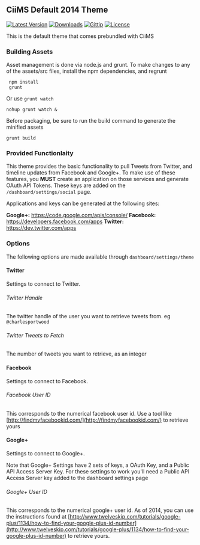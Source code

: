 ## CiiMS Default 2014 Theme

[![Latest Version](http://img.shields.io/packagist/v/ciims-themes/default.svg?style=flat)]()
[![Downloads](http://img.shields.io/packagist/dt/ciims-themes/default.svg?style=flat)]()
[![Gittip](http://img.shields.io/gittip/charlesportwoodii.svg?style=flat "Gittip")](https://www.gittip.com/charlesportwoodii/)
[![License](http://img.shields.io/badge/license-MIT-orange.svg?style=flat "License")](https://github.com/charlesportwoodii/ciims-themes-default/blob/master/LICENSE.md)

This is the default theme that comes prebundled with CiiMS

### Building Assets

 Asset management is done via node.js and grunt. To make changes to any of the assets/src files, install the npm dependencies, and regrunt

     npm install
     grunt

Or use ```grunt watch```

    nohup grunt watch &

Before packaging, be sure to run the build command to generate the minified assets

    grunt build
    
### Provided Functionlaity

This theme provides the basic functionality to pull Tweets from Twitter, and timeline updates from Facebook and Google+. To make use of these features, you __MUST__ create an application on those services and generate OAuth API Tokens. These keys are added on the ```/dashboard/settings/social``` page.

Applications and keys can be generated at the following sites:

__Google+:__ https://code.google.com/apis/console/
__Facebook:__ https://developers.facebook.com/apps
__Twitter:__ https://dev.twitter.com/apps

### Options

The following options are made available through ```dashboard/settings/theme```

#### Twitter

Settings to connect to Twitter.

###### Twitter Handle

The twitter handle of the user you want to retrieve tweets from. eg ```@charlesportwood```

###### Twitter Tweets to Fetch

The number of tweets you want to retrieve, as an integer

#### Facebook

Settings to connect to Facebook.

###### Facebook User ID

This corresponds to the numerical facebook user id. Use a tool like [http://findmyfacebookid.com/](http://findmyfacebookid.com/) to retrieve yours

#### Google+

Settings to connect to Google+.

Note that Google+ Settings have 2 sets of keys, a OAuth Key, and a Public API Access Server Key. For these settings to work you'll need a Public API Access Server key added to the dashboard settings page

###### Google+ User ID

This corresponds to the numerical google+ user id. As of 2014, you can use the instructions found at [http://www.twelveskip.com/tutorials/google-plus/1134/how-to-find-your-google-plus-id-number](http://www.twelveskip.com/tutorials/google-plus/1134/how-to-find-your-google-plus-id-number) to retrieve yours.

